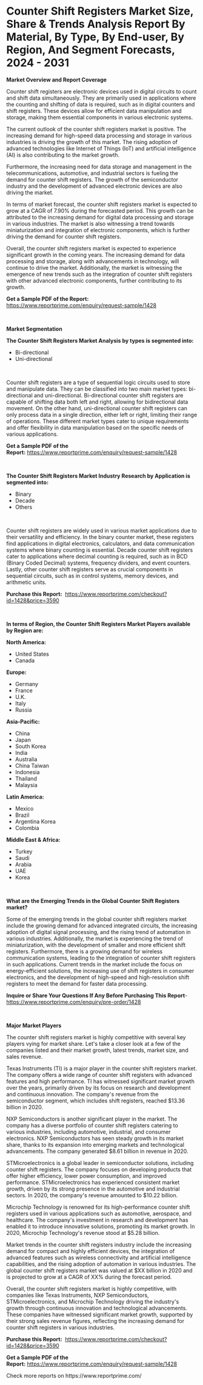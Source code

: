 <p><h1>Counter Shift Registers Market Size, Share & Trends Analysis Report By Material, By Type, By End-user, By Region, And Segment Forecasts, 2024 - 2031</h1></p><p><strong>Market Overview and Report Coverage</strong></p>
<p><p>Counter shift registers are electronic devices used in digital circuits to count and shift data simultaneously. They are primarily used in applications where the counting and shifting of data is required, such as in digital counters and shift registers. These devices allow for efficient data manipulation and storage, making them essential components in various electronic systems.</p><p>The current outlook of the counter shift registers market is positive. The increasing demand for high-speed data processing and storage in various industries is driving the growth of this market. The rising adoption of advanced technologies like Internet of Things (IoT) and artificial intelligence (AI) is also contributing to the market growth.</p><p>Furthermore, the increasing need for data storage and management in the telecommunications, automotive, and industrial sectors is fueling the demand for counter shift registers. The growth of the semiconductor industry and the development of advanced electronic devices are also driving the market.</p><p>In terms of market forecast, the counter shift registers market is expected to grow at a CAGR of 7.90% during the forecasted period. This growth can be attributed to the increasing demand for digital data processing and storage in various industries. The market is also witnessing a trend towards miniaturization and integration of electronic components, which is further driving the demand for counter shift registers.</p><p>Overall, the counter shift registers market is expected to experience significant growth in the coming years. The increasing demand for data processing and storage, along with advancements in technology, will continue to drive the market. Additionally, the market is witnessing the emergence of new trends such as the integration of counter shift registers with other advanced electronic components, further contributing to its growth.</p></p>
<p><strong>Get a Sample PDF of the Report:</strong> <a href="https://www.reportprime.com/enquiry/request-sample/1428">https://www.reportprime.com/enquiry/request-sample/1428</a></p>
<p>&nbsp;</p>
<p><strong>Market Segmentation</strong></p>
<p><strong>The Counter Shift Registers Market Analysis by types is segmented into:</strong></p>
<p><ul><li>Bi-directional</li><li>Uni-directional</li></ul></p>
<p>&nbsp;</p>
<p><p>Counter shift registers are a type of sequential logic circuits used to store and manipulate data. They can be classified into two main market types: bi-directional and uni-directional. Bi-directional counter shift registers are capable of shifting data both left and right, allowing for bidirectional data movement. On the other hand, uni-directional counter shift registers can only process data in a single direction, either left or right, limiting their range of operations. These different market types cater to unique requirements and offer flexibility in data manipulation based on the specific needs of various applications.</p></p>
<p><strong>Get a Sample PDF of the Report:</strong>&nbsp;<a href="https://www.reportprime.com/enquiry/request-sample/1428">https://www.reportprime.com/enquiry/request-sample/1428</a></p>
<p>&nbsp;</p>
<p><strong>The Counter Shift Registers Market Industry Research by Application is segmented into:</strong></p>
<p><ul><li>Binary</li><li>Decade</li><li>Others</li></ul></p>
<p>&nbsp;</p>
<p><p>Counter shift registers are widely used in various market applications due to their versatility and efficiency. In the binary counter market, these registers find applications in digital electronics, calculators, and data communication systems where binary counting is essential. Decade counter shift registers cater to applications where decimal counting is required, such as in BCD (Binary Coded Decimal) systems, frequency dividers, and event counters. Lastly, other counter shift registers serve as crucial components in sequential circuits, such as in control systems, memory devices, and arithmetic units.</p></p>
<p><strong>Purchase this Report:</strong>&nbsp; <a href="https://www.reportprime.com/checkout?id=1428&price=3590">https://www.reportprime.com/checkout?id=1428&price=3590</a></p>
<p>&nbsp;</p>
<p><strong>In terms of Region, the Counter Shift Registers Market Players available by Region are:</strong></p>
<p>
    <p> <strong> North America: </strong>
        <ul>
            <li>United States</li>
            <li>Canada</li>
        </ul>
        </p> 
    <p> <strong> Europe: </strong>
        <ul>
            <li>Germany</li>
            <li>France</li>
            <li>U.K.</li>
            <li>Italy</li>
            <li>Russia</li>
        </ul>
        </p> 
    <p> <strong> Asia-Pacific: </strong>
        <ul>
            <li>China</li>
            <li>Japan</li>
            <li>South Korea</li>
            <li>India</li>
            <li>Australia</li>
            <li>China Taiwan</li>
            <li>Indonesia</li>
            <li>Thailand</li>
            <li>Malaysia</li>
        </ul>
        </p> 
    <p> <strong> Latin America: </strong>
        <ul>
            <li>Mexico</li>
            <li>Brazil</li>
            <li>Argentina Korea</li>
            <li>Colombia</li>
        </ul>
        </p> 
    <p> <strong> Middle East & Africa: </strong>
        <ul>
            <li>Turkey</li>
            <li>Saudi</li>
            <li>Arabia</li>
            <li>UAE</li>
            <li>Korea</li>
        </ul>
    </p>
    </p>
<p>&nbsp;</p>
<p><strong>What are the Emerging Trends in the Global Counter Shift Registers market?</strong></p>
<p><p>Some of the emerging trends in the global counter shift registers market include the growing demand for advanced integrated circuits, the increasing adoption of digital signal processing, and the rising trend of automation in various industries. Additionally, the market is experiencing the trend of miniaturization, with the development of smaller and more efficient shift registers. Furthermore, there is a growing demand for wireless communication systems, leading to the integration of counter shift registers in such applications. Current trends in the market include the focus on energy-efficient solutions, the increasing use of shift registers in consumer electronics, and the development of high-speed and high-resolution shift registers to meet the demand for faster data processing.</p></p>
<p><strong>Inquire or Share Your Questions If Any Before Purchasing This Report</strong>- <a href="https://www.reportprime.com/enquiry/pre-order/1428">https://www.reportprime.com/enquiry/pre-order/1428</a></p>
<p>&nbsp;</p>
<p><strong>Major Market Players</strong></p>
<p><p>The counter shift registers market is highly competitive with several key players vying for market share. Let's take a closer look at a few of the companies listed and their market growth, latest trends, market size, and sales revenue.</p><p>Texas Instruments (TI) is a major player in the counter shift registers market. The company offers a wide range of counter shift registers with advanced features and high performance. TI has witnessed significant market growth over the years, primarily driven by its focus on research and development and continuous innovation. The company's revenue from the semiconductor segment, which includes shift registers, reached $13.36 billion in 2020.</p><p>NXP Semiconductors is another significant player in the market. The company has a diverse portfolio of counter shift registers catering to various industries, including automotive, industrial, and consumer electronics. NXP Semiconductors has seen steady growth in its market share, thanks to its expansion into emerging markets and technological advancements. The company generated $8.61 billion in revenue in 2020.</p><p>STMicroelectronics is a global leader in semiconductor solutions, including counter shift registers. The company focuses on developing products that offer higher efficiency, lower power consumption, and improved performance. STMicroelectronics has experienced consistent market growth, driven by its strong presence in the automotive and industrial sectors. In 2020, the company's revenue amounted to $10.22 billion.</p><p>Microchip Technology is renowned for its high-performance counter shift registers used in various applications such as automotive, aerospace, and healthcare. The company's investment in research and development has enabled it to introduce innovative solutions, promoting its market growth. In 2020, Microchip Technology's revenue stood at $5.28 billion.</p><p>Market trends in the counter shift registers industry include the increasing demand for compact and highly efficient devices, the integration of advanced features such as wireless connectivity and artificial intelligence capabilities, and the rising adoption of automation in various industries. The global counter shift registers market was valued at $XX billion in 2020 and is projected to grow at a CAGR of XX% during the forecast period.</p><p>Overall, the counter shift registers market is highly competitive, with companies like Texas Instruments, NXP Semiconductors, STMicroelectronics, and Microchip Technology driving the industry's growth through continuous innovation and technological advancements. These companies have witnessed significant market growth, supported by their strong sales revenue figures, reflecting the increasing demand for counter shift registers in various industries.</p></p>
<p><strong>Purchase this Report:</strong>&nbsp;&nbsp;<a href="https://www.reportprime.com/checkout?id=1428&price=3590">https://www.reportprime.com/checkout?id=1428&price=3590</a></p>
<p></p>
<p><strong>Get a Sample PDF of the Report:</strong>&nbsp;<a href="https://www.reportprime.com/enquiry/request-sample/1428">https://www.reportprime.com/enquiry/request-sample/1428</a></p>
<p>Check more reports on https://www.reportprime.com/</p>